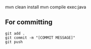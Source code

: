 mvn clean install
mvn compile exec:java

## For committing

```
git add .
git commit -m "[COMMIT MESSAGE]"
git push
```